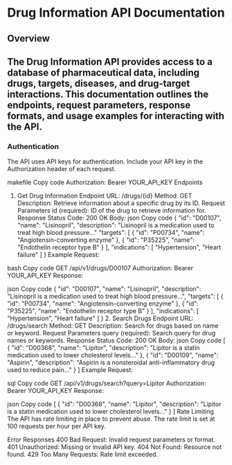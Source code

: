 # Drug Information API Documentation
## Overview
## The Drug Information API provides access to a database of pharmaceutical data, including drugs, targets, diseases, and drug-target interactions. This documentation outlines the endpoints, request parameters, response formats, and usage examples for interacting with the API.

### Authentication
The API uses API keys for authentication. Include your API key in the Authorization header of each request.


makefile
Copy code
Authorization: Bearer YOUR_API_KEY
Endpoints
1. Get Drug Information
Endpoint
URL: /drugs/{id}
Method: GET
Description: Retrieve information about a specific drug by its ID.
Request Parameters
id (required): ID of the drug to retrieve information for.
Response
Status Code: 200 OK
Body:
json
Copy code
{
  "id": "D00107",
  "name": "Lisinopril",
  "description": "Lisinopril is a medication used to treat high blood pressure..."
  "targets": [
    {
      "id": "P00734",
      "name": "Angiotensin-converting enzyme"
    },
    {
      "id": "P35225",
      "name": "Endothelin receptor type B"
    }
  ],
  "indications": [
    "Hypertension",
    "Heart failure"
  ]
}
Example
Request:

bash
Copy code
GET /api/v1/drugs/D00107
Authorization: Bearer YOUR_API_KEY
Response:

json
Copy code
{
  "id": "D00107",
  "name": "Lisinopril",
  "description": "Lisinopril is a medication used to treat high blood pressure...",
  "targets": [
    {
      "id": "P00734",
      "name": "Angiotensin-converting enzyme"
    },
    {
      "id": "P35225",
      "name": "Endothelin receptor type B"
    }
  ],
  "indications": [
    "Hypertension",
    "Heart failure"
  ]
}
2. Search Drugs
Endpoint
URL: /drugs/search
Method: GET
Description: Search for drugs based on name or keyword.
Request Parameters
query (required): Search query for drug names or keywords.
Response
Status Code: 200 OK
Body:
json
Copy code
[
  {
    "id": "D00368",
    "name": "Lipitor",
    "description": "Lipitor is a statin medication used to lower cholesterol levels..."
  },
  {
    "id": "D00109",
    "name": "Aspirin",
    "description": "Aspirin is a nonsteroidal anti-inflammatory drug used to reduce pain..."
  }
]
Example
Request:

sql
Copy code
GET /api/v1/drugs/search?query=Lipitor
Authorization: Bearer YOUR_API_KEY
Response:

json
Copy code
[
  {
    "id": "D00368",
    "name": "Lipitor",
    "description": "Lipitor is a statin medication used to lower cholesterol levels..."
  }
]
Rate Limiting
The API has rate limiting in place to prevent abuse. The rate limit is set at 100 requests per hour per API key.

Error Responses
400 Bad Request: Invalid request parameters or format.
401 Unauthorized: Missing or invalid API key.
404 Not Found: Resource not found.
429 Too Many Requests: Rate limit exceeded.

